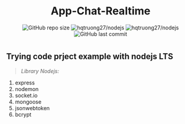 <h1 align="center">App-Chat-Realtime</h1>
<p align="center">
  <img alt="GitHub repo size" src="https://img.shields.io/github/repo-size/hqtruong27/App-Chat-Realtime?label=Size&logo=node.js&style=flat-square">
  <img alt="hqtruong27/nodejs" src="https://img.shields.io/github/languages/count/hqtruong27/App-Chat-Realtime?label=Languages&style=flat-square">
  <img alt="hqtruong27/nodejs" src="https://img.shields.io/github/languages/top/hqtruong27/App-Chat-Realtime?label=JavasScript&logo=javascript&style=flat-square">
  <img alt="GitHub last commit" src="https://img.shields.io/github/last-commit/hqtruong27/App-Chat-Realtime?label=Last%20commit&logo=git&style=flat-square">
  <h1 align="center"></h1>
</p>
<h2>Trying code prject example with nodejs LTS</h3>

>*Library Nodejs:* <br>
  1. express
  2. nodemon
  3. socket.io
  4. mongoose
  5. jsonwebtoken
  6. bcrypt
